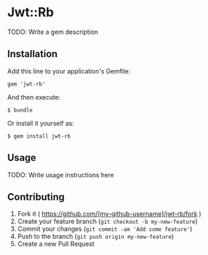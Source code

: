 # Jwt::Rb

TODO: Write a gem description

## Installation

Add this line to your application's Gemfile:

    gem 'jwt-rb'

And then execute:

    $ bundle

Or install it yourself as:

    $ gem install jwt-rb

## Usage

TODO: Write usage instructions here

## Contributing

1. Fork it ( https://github.com/[my-github-username]/jwt-rb/fork )
2. Create your feature branch (`git checkout -b my-new-feature`)
3. Commit your changes (`git commit -am 'Add some feature'`)
4. Push to the branch (`git push origin my-new-feature`)
5. Create a new Pull Request
